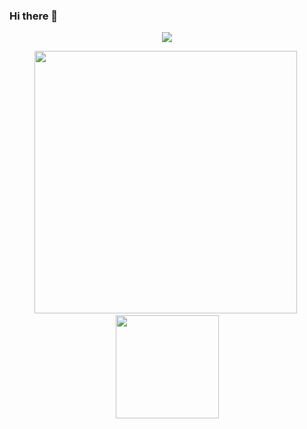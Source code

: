 ### Hi there 👋

 <p align="center">
    <img src="https://github-profile-trophy.vercel.app/?username=cjghost2000&column=7&theme=alduin"/>
 </p>
 
<p align="center">
  <img src="https://github-readme-stats.vercel.app/api?username=cjghost2000&show_icons=true&theme=alduin" width="420"/>&nbsp;<img src="https://github-readme-stats.vercel.app/api/top-langs/?username=cjghost2000&layout=compact&theme=alduin" height="165">
</p>
